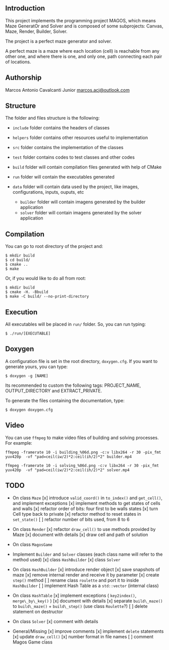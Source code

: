 ## Introduction

This project implements the programming project MAGOS,
which means Maze GeneratOr and Solver and is composed of some subprojects:
Canvas, Maze, Render, Builder, Solver.

The project is a perfect maze generator and solver.

A perfect maze is a maze where each location (cell) is reachable from any other one,
and where there is one, and only one, path connecting each pair of locations.

## Authorship

Marcos Antonio Cavalcanti Junior
marcos.acj@outlook.com

## Structure

The folder and files structure is the following:

* `include` folder contains the headers of classes

* `helpers` folder contains other resources useful to implementation

* `src` folder contains the implementation of the classes

* `test` folder contains codes to test classes and other codes

* `build` folder will contain compilation files generated with help of CMake

* `run` folder will contain the executables generated

* `data` folder will contain data used by the project, like images, configurations, inputs, ouputs, etc

	* `builder` folder will contain imagens generated by the builder application
	* `solver` folder will contain imagens generated by the solver application

## Compilation

You can go to root directory of the project and:

```
$ mkdir build
$ cd build/
$ cmake ..
$ make
```

Or, if you would like to do all from root:

```
$ mkdir build
$ cmake -H. -Bbuild
$ make -C build/ --no-print-directory
```

## Execution

All executables will be placed in `run/` folder. So, you can run typing:

```
$ ./run/[EXECUTABLE]
```

## Doxygen

A configuration file is set in the root directory, `doxygen.cfg`.
If you want to generate yours, you can type:

```
$ doxygen -g [NAME]
```

Its recommended to custom the following tags: PROJECT\_NAME, OUTPUT\_DIRECTORY and EXTRACT\_PRIVATE.

To generate the files containing the documentation, type:

```
$ doxygen doxygen.cfg
```

## Video

You can use `ffmpeg` to make video files of building and solving processes. For example:

```
ffmpeg -framerate 10 -i building_%06d.png -c:v libx264 -r 30 -pix_fmt yuv420p  -vf "pad=ceil(iw/2)*2:ceil(ih/2)*2" builder.mp4

ffmpeg -framerate 10 -i solving_%06d.png -c:v libx264 -r 30 -pix_fmt yuv420p  -vf "pad=ceil(iw/2)*2:ceil(ih/2)*2" solver.mp4
```

## TODO

* On class `Maze`
	[x] introduce `valid_coord()` in `to_index()` and `get_cell()`, and implement exceptions
	[x] implement methods to get states of cells and walls
	[x] refactor order of bits: four first to be walls states
	[x] turn Cell type back to private
	[x] refactor method to reset states in `set_state()`
	[ ] refactor number of bits used, from 8 to 6

* On class `Render`
	[x] refactor `draw_cell()` to use methods provided by Maze
	[x] document with details
	[x] draw cell and path of solution

* On class `MagosGame`

* Implement `Builder` and `Solver` classes (each class name will refer to the method used)
	[x] class `HashBuilder`
	[x] class `Solver`

* On class `HashBuilder`
	[x] introduce render object
	[x] save snapshots of maze
	[x] remove internal render and receive it by parameter
	[x] create `step()` method
	[ ] rename class `roulette` and port it to inside `HashBuilder`
	[ ] implement Hash Table as a `std::vector` (internal class)

* On class `HashTable`
	[x] implement exceptions ( `key2index()`, `merge\_by\_key()` )
	[x] document with details
	[x] separate `build\_maze()` to `build\_maze()` + `build\_step()` (use class `Roulette`?)
	[ ] delete statement on destructor

* On class `Solver`
	[x] comment with details

* General/Missing
	[x] improve comments
	[x] implement `delete` statements
	[x] update `draw_cell()`
	[x] number format in file names
	[ ] comment Magos Game class